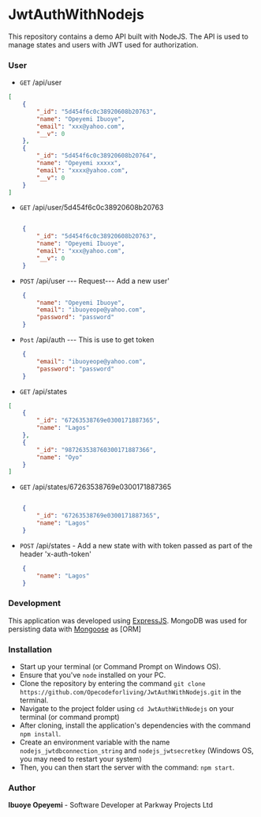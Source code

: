 # JwtAuthWithNodejs

This repository contains a demo API built with NodeJS.
The API is used to manage states and users with JWT used for authorization.


### User ###
-   `GET` /api/user

```json
[
    {
        "_id": "5d454f6c0c38920608b20763",
        "name": "Opeyemi Ibuoye",
        "email": "xxx@yahoo.com",
        "__v": 0
    },
    {
        "_id": "5d454f6c0c38920608b20764",
        "name": "Opeyemi xxxxx",
        "email": "xxxx@yahoo.com",
        "__v": 0
    }
]
```

-   `GET` /api/user/5d454f6c0c38920608b20763

```json

    {
        "_id": "5d454f6c0c38920608b20763",
        "name": "Opeyemi Ibuoye",
        "email": "xxx@yahoo.com",
        "__v": 0
    }
```
-   `POST` /api/user  --- Request--- Add a new user'

```json
    {
        "name": "Opeyemi Ibuoye",
        "email": "ibuoyeope@yahoo.com",
        "password": "password"
    }
```

-   `Post` /api/auth --- This is use to get token

```json
    {
        "email": "ibuoyeope@yahoo.com",
        "password": "password"
    }
```

-   `GET` /api/states

```json
[
    {
        "_id": "67263538769e0300171887365",
        "name": "Lagos"
    },
    {
        "_id": "987263538760300171887366",
        "name": "Oyo"
    }
]
```

-   `GET` /api/states/67263538769e0300171887365

```json

    {
        "_id": "67263538769e0300171887365",
        "name": "Lagos"
    }
```

-   `POST` /api/states  - Add a new state with with token passed as part of the header 'x-auth-token'

```json
    {
        "name": "Lagos"
    }
```


### Development
This application was developed using [ExpressJS](http://expressjs.com/). MongoDB was used for persisting data with [Mongoose](https://mongoosejs.com/) as [ORM]

### Installation
* Start up your terminal (or Command Prompt on Windows OS).
* Ensure that you've `node` installed on your PC.
* Clone the repository by entering the command `git clone https://github.com/Opecodeforliving/JwtAuthWithNodejs.git` in the terminal.
* Navigate to the project folder using `cd JwtAuthWithNodejs` on your terminal (or command prompt)
* After cloning, install the application's dependencies with the command `npm install`.
* Create an environment variable with the name `nodejs_jwtdbconnection_string` and `nodejs_jwtsecretkey` (Windows OS, you may need to restart your system)
* Then, you can then start the server with the command: `npm start`.




### Author
**Ibuoye Opeyemi** - Software Developer at Parkway Projects Ltd